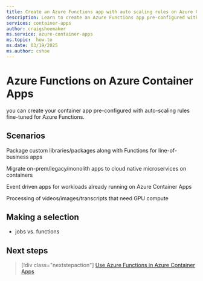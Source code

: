 ```yaml
---
title: Create an Azure Functions app with auto scaling rules on Azure Container Apps
description: Learn to create an Azure Functions app pre-configured with auto scaling rules in Azure Container Apps.
services: container-apps
author: craigshoemaker
ms.service: azure-container-apps
ms.topic:  how-to
ms.date: 03/19/2025
ms.author: cshoe
---
```


# Azure Functions on Azure Container Apps

you can create your container app pre-configured with auto-scaling rules fine-tuned for Azure Functions.

## Scenarios

Package custom libraries/packages along with Functions for line-of-business apps

Migrate on-prem/legacy/monolith apps to cloud native microservices on containers

Event driven apps for workloads already running on Azure Container Apps

Processing of videos/images/transcripts that need GPU compute

## Making a selection

- jobs vs. functions

## Next steps

> [!div class="nextstepaction"]
> [Use Azure Functions in Azure Container Apps](./functions-usage.md)
